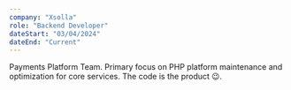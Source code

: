 ```yaml
---
company: "Xsolla"
role: "Backend Developer"
dateStart: "03/04/2024"
dateEnd: "Current"
---
```


Payments Platform Team. Primary focus on PHP platform maintenance and optimization for core services. The code is the product 😉.